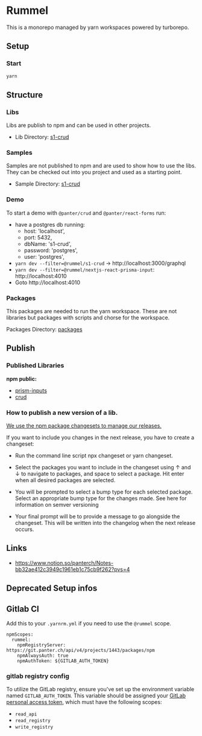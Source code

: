 # Rummel

This is a monorepo managed by yarn workspaces powered by turborepo.

## Setup

### Start

```bash 
yarn
```

## Structure 

### Libs

Libs are publish to npm and can be used in other projects.

- Lib Directory: [s1-crud](./libs)
### Samples

Samples are not published to npm and are used to show how to use the libs.
They can be checked out into you project and used as a starting point.

- Sample Directory: [s1-crud](./samples)

### Demo
To start a demo with `@panter/crud` and `@panter/react-forms` run:

 - have a postgres db running:
   - host: 'localhost',
   - port: 5432,
   - dbName: 's1-crud',
   - password: 'postgres',
   - user: 'postgres',
- `yarn dev --filter=@rummel/s1-crud` -> http://localhost:3000/graphql
- `yarn dev --filter=@rummel/nextjs-react-prisma-input`: http://localhost:4010
- Goto http://localhost:4010

### Packages

This packages are needed to run the yarn workspace. These are not libraries but packages with scripts and chorse
for the workspace.

Packages Directory: [packages](./packages)

## Publish

### Published Libraries

__npm public:__
- [prism-inputs](https://git.panter.ch/rummel/rummel/-/tree/main/libs/prisma-inputs)
- [crud](https://git.panter.ch/rummel/rummel/-/tree/main/libs/crud)

### How to publish a new version of a lib.

[We use the npm package changesets to manage our releases.](https://github.com/changesets/changesets/blob/main/docs/adding-a-changeset.md)

If you want to include you changes in the next release, you have to create a changeset:

- Run the command line script npx changeset or yarn changeset.

- Select the packages you want to include in the changeset using ↑ and ↓ to navigate to packages, and space to select a package. Hit enter when all desired packages are selected.

- You will be prompted to select a bump type for each selected package. Select an appropriate bump type for the changes made. See here for information on semver versioning

- Your final prompt will be to provide a message to go alongside the changeset. This will be written into the changelog when the next release occurs.

## Links
- https://www.notion.so/panterch/Notes-bb32ae412c3949c1961eb1c75cb9f262?pvs=4


## Deprecated Setup infos

## Gitlab CI

Add this to your `.yarnrm.yml` if you need to use the `@rummel` scope.

```
npmScopes:
  rummel:
    npmRegistryServer: https://git.panter.ch/api/v4/projects/1443/packages/npm
    npmAlwaysAuth: true
    npmAuthToken: ${GITLAB_AUTH_TOKEN}

```

### gitlab registry config

To utilize the GitLab registry, ensure you've set up the environment variable named `GITLAB_AUTH_TOKEN`. This variable should be assigned your [GitLab personal access token](https://git.panter.ch/-/profile/personal_access_tokens), which must have the following scopes:

- `read_api`
- `read_registry`
- `write_registry`

